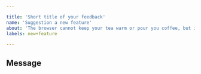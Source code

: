 ```yaml
---

title: 'Short title of your feedback'
name: 'Suggestion a new feature'
about: 'The browser cannot keep your tea warm or pour you coffee, but it can definitly be improved with new feature!'
labels: new+feature

---
```

<!-- Thanks for your interest in the Edam-Browser. -->

## Message

<!-- Please enter here a description of the feature, even sketch/drawing if you want -->
